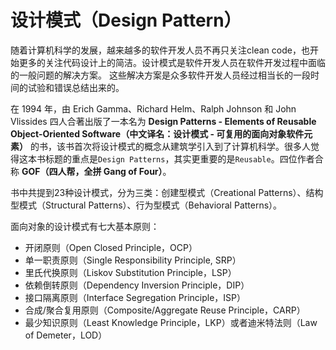# 设计模式（Design Pattern）

随着计算机科学的发展，越来越多的软件开发人员不再只关注clean code，也开始更多的关注代码设计上的简洁。设计模式是软件开发人员在软件开发过程中面临的一般问题的解决方案。 这些解决方案是众多软件开发人员经过相当长的一段时间的试验和错误总结出来的。 

在 1994 年，由 Erich Gamma、Richard Helm、Ralph Johnson 和 John Vlissides 四人合著出版了一本名为 **Design Patterns - Elements of Reusable Object-Oriented Software（中文译名：设计模式 - 可复用的面向对象软件元素）** 的书，该书首次将设计模式的概念从建筑学引入到了计算机科学。很多人觉得这本书标题的重点是`Design Patterns`，其实更重要的是`Reusable`。四位作者合称 **GOF（四人帮，全拼 Gang of Four）**。

书中共提到23种设计模式，分为三类：创建型模式（Creational Patterns）、结构型模式（Structural Patterns）、行为型模式（Behavioral Patterns）。

面向对象的设计模式有七大基本原则：

- 开闭原则（Open Closed Principle，OCP）
- 单一职责原则（Single Responsibility Principle, SRP）
- 里氏代换原则（Liskov Substitution Principle，LSP）
- 依赖倒转原则（Dependency Inversion Principle，DIP）
- 接口隔离原则（Interface Segregation Principle，ISP）
- 合成/聚合复用原则（Composite/Aggregate Reuse Principle，CARP）
- 最少知识原则（Least Knowledge Principle，LKP）或者迪米特法则（Law of Demeter，LOD）